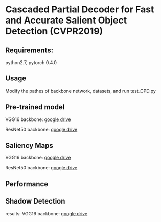 Cascaded Partial Decoder for Fast and Accurate Salient Object Detection (CVPR2019)
====

Requirements: 
----
python2.7, pytorch 0.4.0

Usage
-----
Modify the pathes of backbone network, datasets, and run test_CPD.py

Pre-trained model
-----
VGG16     backbone: [google drive](https://drive.google.com/open?id=1ddopz30_sNPOb0MvTCoNwZwL-oQDMGIW)

ResNet50  backbone: [google drive](https://drive.google.com/open?id=188sybU9VU5rW2BH2Yzhko4w-G5sPp6yG)

Saliency Maps
-----
VGG16     backbone: [google drive](https://drive.google.com/open?id=1LcCTcKGEsZjO8WUgbGpiiZ4atQrK1u_O)

ResNet50  backbone: [google drive](https://drive.google.com/open?id=16pLY2qYZ1KIzPRwR7zFUseEDJiwhdHOg)

Performance
-----


Shadow Detection
-----
results:
VGG16     backbone: [google drive](https://drive.google.com/open?id=1R__w0FXpMhUMnIuoxPaX6cFzwAypX13U)
